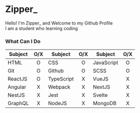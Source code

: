 # Zipper_
Hello! I'm Zipper_ and Welcome to my Github Profile<br/>
I am a student who learning coding

### What Can I Do
Subject|O/X|Subject|O/X|Subject|O/X
--|:--:|--|:--:|--|:--:
HTML|O|CSS|O|JavaScript|O
Git|O|Github|O|SCSS|O
ReactJS|O|TypeScript|X|VueJS|X
Angular|X|Webpack|X|NextJS|X
NestJS|X|Jest|X|Svelte|X
GraphQL|X|NodeJS|X|MongoDB|X

